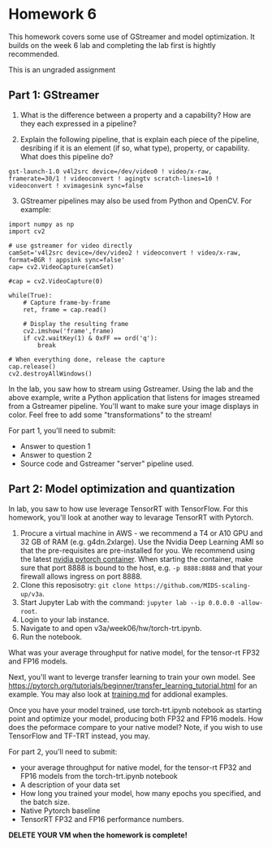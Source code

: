 # Homework 6

This homework covers some use of GStreamer and model optimization.  It builds on the week 6 lab and completing the lab first is hightly recommended.   

This is an ungraded assignment

## Part 1: GStreamer

1. What is the difference between a property and a capability?  How are they each expressed in a pipeline?

2. Explain the following pipeline, that is explain each piece of the pipeline, desribing if it is an element (if so, what type), property, or capability.  What does this pipeline do?

```
gst-launch-1.0 v4l2src device=/dev/video0 ! video/x-raw, framerate=30/1 ! videoconvert ! agingtv scratch-lines=10 ! videoconvert ! xvimagesink sync=false
```

3. GStreamer pipelines may also be used from Python and OpenCV.  For example:
```
import numpy as np
import cv2

# use gstreamer for video directly
camSet='v4l2src device=/dev/video2 ! videoconvert ! video/x-raw, format=BGR ! appsink sync=false'
cap= cv2.VideoCapture(camSet)

#cap = cv2.VideoCapture(0)

while(True):
    # Capture frame-by-frame
    ret, frame = cap.read()

    # Display the resulting frame
    cv2.imshow('frame',frame)
    if cv2.waitKey(1) & 0xFF == ord('q'):
        break

# When everything done, release the capture
cap.release()
cv2.destroyAllWindows()
```
In the lab, you saw how to stream using Gstreamer.  Using the lab and the above example, write a Python application that listens for images streamed from a Gstreamer pipeline.  You'll want to make sure your image displays in color.  Feel free to add some "transformations" to the stream!

For part 1, you'll need to submit:
- Answer to question 1
- Answer to question 2
- Source code and Gstreamer "server" pipeline used.


## Part 2: Model optimization and quantization

In lab, you saw to how use leverage TensorRT with TensorFlow.  For this homework, you'll look at another way to levarage TensorRT with Pytorch.

1. Procure a virtual machine in AWS - we recommend a T4 or A10 GPU and 32 GB of RAM (e.g. g4dn.2xlarge). Use the Nvidia Deep Learning AMI so that the pre-requisites are pre-installed for you. We recommend using the latest [nvidia pytorch container](https://catalog.ngc.nvidia.com/orgs/nvidia/containers/pytorch).  When starting the container, make sure that port 8888 is bound to the host, e.g. `-p 8888:8888` and that your firewall allows ingress on port 8888.
2. Clone this reposisotry: `git clone https://github.com/MIDS-scaling-up/v3a`.
3. Start Jupyter Lab with the command: `jupyter lab --ip 0.0.0.0 -allow-root`.  
4. Login to your lab instance.
5. Navigate to and open v3a/week06/hw/torch-trt.ipynb.
6. Run the notebook.

What was your average throughput for native model, for the tensor-rt FP32 and FP16 models.

Next, you'll want to leverge transfer learning to train your own model.  See https://pytorch.org/tutorials/beginner/transfer_learning_tutorial.html for an example. You may also look at [training.md](training.md) for addional examples.

Once you have your model trained, use torch-trt.ipynb notebook as starting point and optimize your model, producing both FP32 and FP16 models.  How does the peformace compare to your native model?  Note, if you wish to use TensorFlow and TF-TRT instead, you may.



For part 2, you'll need to submit:
- your average throughput for native model, for the tensor-rt FP32 and FP16 models from the torch-trt.ipynb notebook
- A description of your data set
- How long you trained your model, how many epochs you specified, and the batch size.
- Native Pytorch baseline
- TensorRT FP32 and FP16 performance numbers.

**DELETE YOUR VM when the homework is complete!**
